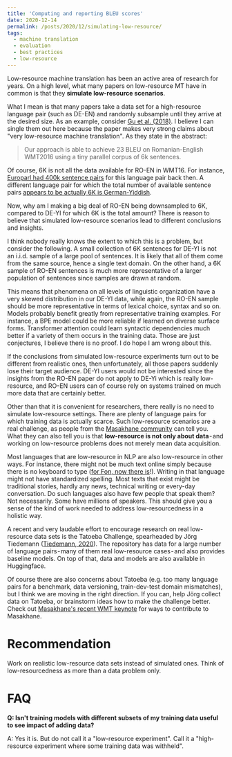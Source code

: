 ```yaml
---
title: 'Computing and reporting BLEU scores'
date: 2020-12-14
permalink: /posts/2020/12/simulating-low-resource/
tags:
  - machine translation
  - evaluation
  - best practices
  - low-resource
---
```


Low-resource machine translation has been an active area of research for years. On a high level, what many papers on low-resource MT have in common is that they
**simulate low-resource scenarios**.

What I mean is that many papers take a data set for a high-resource language pair (such as DE-EN) and randomly subsample until they arrive at the desired size.
As an example, consider [Gu et al. (2018)](https://www.aclweb.org/anthology/N18-1032.pdf). I believe I can single them out here because the paper makes very strong
claims about "very low-resource machine translation".
As they state in the abstract:

> Our approach is able to achieve 23 BLEU on Romanian-English WMT2016 using a tiny parallel corpus of 6k sentences.

Of course,  6K is not all the data available for RO-EN in WMT16. For instance, [Europarl had 400k sentence pairs](http://www.statmt.org/wmt16/pdf/W16-2301.pdf) for this language pair back then.
A different language pair for which the total number of available sentence pairs [appears to be actually 6K is German-Yiddish](https://github.com/Helsinki-NLP/Tatoeba-Challenge/blob/master/subsets/lowest.md).

Now, why am I making a big deal of  RO-EN being downsampled to 6K, compared to DE-YI for which 6K is the total amount? There is reason to believe
that simulated low-resource scenarios lead to different conclusions and insights.

I think nobody really knows the extent to which this is a problem, but consider the following. A small collection of 6K sentences for DE-YI is not an i.i.d.
sample of a large pool of sentences. It is likely that all of them come from the same source, hence a single text domain. On the other hand, a 6K sample of RO-EN
sentences is much more representative of a larger population of sentences since samples are drawn at random.

This means that phenomena on all levels of linguistic organization have a very skewed distribution in our DE-YI data, while again, the RO-EN sample should be more
representative in terms of lexical choice, syntax and so on. Models probably benefit greatly from representative training examples. For instance, a BPE model could
be more reliable if learned on diverse surface forms. Transformer attention could learn syntactic dependencies much better if a variety of them occurs in the training
data. Those are just conjectures, I believe there is no proof. I do hope I am wrong about this.

If the conclusions from simulated low-resource experiments turn out to be different from realistic ones, then unfortunately, all those papers suddenly lose their
target audience. DE-YI users would not be interested since the insights from the RO-EN paper do not apply to DE-Yi which is really low-resource, and RO-EN users
can of course rely on systems trained on much more data that are certainly better.

Other than that it is convenient for researchers, there really is no need to simulate low-resource settings. There are plenty of language pairs for which training
data is actually scarce. Such low-resource scenarios are a real challenge, as people from the [Masakhane community](https://www.masakhane.io/) can tell you. What they can also tell you is that
**low-resource is not only about data** - and working on low-resource problems does not merely mean data acquisition.

Most languages that are low-resource in NLP are also low-resource in other ways. For instance, there might not be much text online simply because there is no
keyboard to type ([for Fon, now there is](https://bonaventuredossou.github.io/clavierfongbe/)!). Writing in that language might not have standardized spelling. Most texts that exist might be traditional stories,
hardly any news, technical writing or every-day conversation. Do such languages also have few people that speak them? Not necessarily. Some have millions of
speakers. This should give you a sense of the kind of work needed to address low-resourcedness in a holistic way.

A recent and very laudable effort to encourage research on real low-resource data sets is the Tatoeba Challenge, spearheaded by Jörg Tiedemann ([Tiedemann, 2020](http://www.statmt.org/wmt20/pdf/2020.wmt-1.139.pdf)).
The repository has data for a large number of language pairs - many of them real low-resource cases - and also provides baseline models. On top of that, data and
models are also available in Huggingface.

Of course there are also concerns about Tatoeba (e.g. too many language pairs for a benchmark, data versioning, train-dev-test domain mismatches), but I think we
are moving in the right direction. If you can, help Jörg collect data on Tatoeba, or brainstorm ideas how to make the challenge better. Check out [Masakhane's recent
WMT keynote](https://slideslive.com/38940745/lowresourcedness-beyond-data) for ways to contribute to Masakhane.

Recommendation
==============

Work on realistic low-resource data sets instead of simulated ones. Think of low-resourcedness as more than a data problem only.

FAQ
===

**Q: Isn't training models with different subsets of my training data useful to see impact of adding data?**

A: Yes it is. But do not call it a "low-resource experiment". Call it a "high-resource experiment where some training data was withheld".
